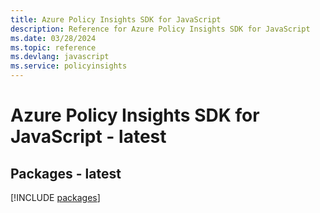 ```yaml
---
title: Azure Policy Insights SDK for JavaScript
description: Reference for Azure Policy Insights SDK for JavaScript
ms.date: 03/28/2024
ms.topic: reference
ms.devlang: javascript
ms.service: policyinsights
---
```

# Azure Policy Insights SDK for JavaScript - latest
## Packages - latest
[!INCLUDE [packages](policy-insights-index.md)]